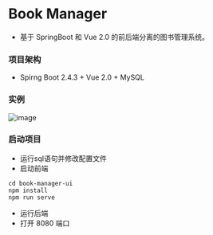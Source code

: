 # Book Manager
- 基于 SpringBoot 和 Vue 2.0 的前后端分离的图书管理系统。
### 项目架构
- Spirng Boot 2.4.3 + Vue 2.0 + MySQL
###  实例
![image](https://github.com/garzoomc/resource-repository/blob/main/images/ee157f9a685c493c1021a6043d6f4a9.png)
### 启动项目
- 运行sql语句并修改配置文件
- 启动前端
~~~
cd book-manager-ui
npm install
npm run serve
~~~
- 运行后端
- 打开 8080 端口